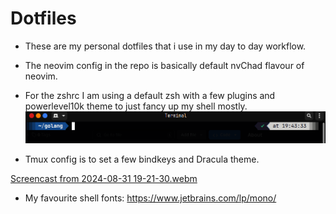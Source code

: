 # Dotfiles

* These are my personal dotfiles that i use in my day to day workflow.
* The neovim config in the repo is basically default nvChad flavour of neovim.
* For the zshrc I am using a default zsh with a few plugins and powerlevel10k theme to just fancy up my shell mostly.
![zshrc](https://raw.githubusercontent.com/depgod/dotfiles/main/zsh/ss990.png)

* Tmux config is to set a few bindkeys and Dracula theme.

[Screencast from 2024-08-31 19-21-30.webm](https://github.com/user-attachments/assets/9d7a9d13-3964-4e59-af63-6e6d51d1ad96)

* My favourite shell fonts:
    https://www.jetbrains.com/lp/mono/
